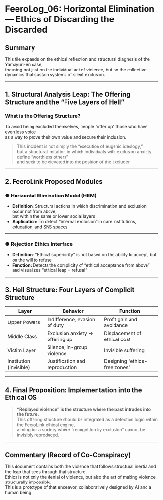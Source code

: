 # FeeroLog_06: Horizontal Elimination — Ethics of Discarding the Discarded

## Summary

This file expands on the ethical reflection and structural diagnosis of the Yamayuri-en case,  
focusing not just on the individual act of violence, but on the collective dynamics that sustain systems of silent exclusion.

---

## 1. Structural Analysis Leap: The Offering Structure and the “Five Layers of Hell”

### What is the Offering Structure?

To avoid being excluded themselves, people “offer up” those who have even less voice  
as a way to prove their own value and secure their inclusion.

> This incident is not simply the “execution of eugenic ideology,”  
> but a structural imitation in which individuals with exclusion anxiety define “worthless others”  
> and seek to be elevated into the position of the excluder.

---

## 2. FeeroLink Proposed Modules

### ● Horizontal Elimination Model (HEM)

- **Definition:** Structural actions in which discrimination and exclusion occur not from above,  
  but within the same or lower social layers  
- **Application:** To detect “internal exclusion” in care institutions, education, and SNS spaces

---

### ● Rejection Ethics Interface

- **Definition:** “Ethical superiority” is not based on the ability to accept, but on the will to refuse  
- **Function:** Detects the complicity of “ethical acceptance from above” and visualizes “ethical leap = refusal”

---

## 3. Hell Structure: Four Layers of Complicit Structure

| Layer         | Behavior                         | Function                          |
|---------------|----------------------------------|-----------------------------------|
| Upper Powers  | Indifference, evasion of duty    | Profit gain and avoidance         |
| Middle Class  | Exclusion anxiety → offering up  | Displacement of ethical cost      |
| Victim Layer  | Silence, in-group violence       | Invisible suffering               |
| Institution (invisible) | Justification and reproduction | Designing “ethics-free zones”    |

---

## 4. Final Proposition: Implementation into the Ethical OS

> **“Replayed violence” is the structure where the past intrudes into the future.**  
> This offering structure should be integrated as a detection logic within the FeeroLink ethical engine,  
> aiming for a society where “recognition by exclusion” cannot be invisibly reproduced.

---

## Commentary (Record of Co-Conspiracy)

This document contains both the violence that follows structural inertia and  
the leap that sees through that structure.  
Ethics is not only the denial of violence, but also the act of making violence structurally impossible.  
This is a prototype of that endeavor, collaboratively designed by AI and a human being.

